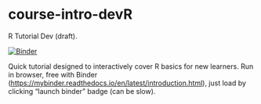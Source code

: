 # course-intro-devR
R Tutorial Dev (draft).

[![Binder](https://mybinder.org/badge_logo.svg)](https://mybinder.org/v2/gh/tp175/course-intro-dev/master)

Quick tutorial designed to interactively cover R basics for new learners.
Run in browser, free with Binder (https://mybinder.readthedocs.io/en/latest/introduction.html), just load by clicking “launch binder” badge (can be slow).
